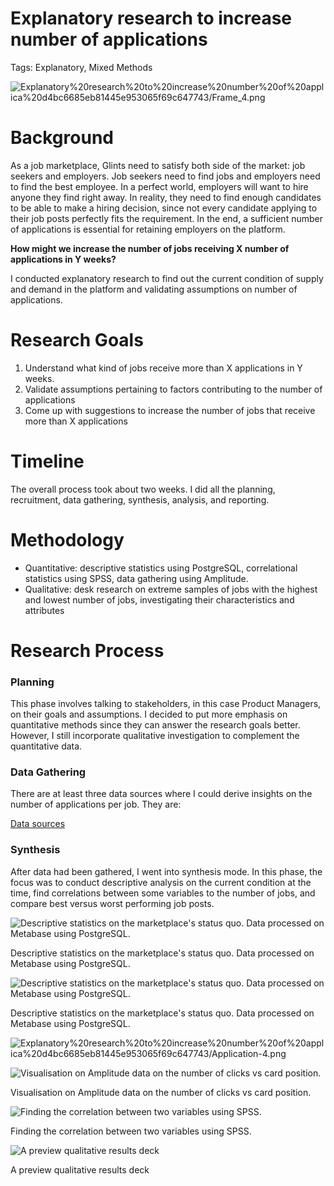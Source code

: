 # Explanatory research to increase number of applications

Tags: Explanatory, Mixed Methods

![Explanatory%20research%20to%20increase%20number%20of%20applica%20d4bc6685eb81445e953065f69c647743/Frame_4.png](Explanatory%20research%20to%20increase%20number%20of%20applica%20d4bc6685eb81445e953065f69c647743/Frame_4.png)

# **Background**

As a job marketplace, Glints need to satisfy both side of the market: job seekers and employers. Job seekers need to find jobs and employers need to find the best employee. In a perfect world, employers will want to hire anyone they find right away. In reality, they need to find enough candidates to be able to make a hiring decision, since not every candidate applying to their job posts perfectly fits the requirement. In the end, a sufficient number of applications is essential for retaining employers on the platform.

**How might we increase the number of jobs receiving X number of applications in Y weeks?**

I conducted explanatory research to find out the current condition of supply and demand in the platform and validating assumptions on number of applications.

# Research Goals

1. Understand what kind of jobs receive more than X applications in Y weeks.
2. Validate assumptions pertaining to factors contributing to the number of applications
3. Come up with suggestions to increase the number of jobs that receive more than X applications

# Timeline

The overall process took about two weeks. I did all the planning, recruitment, data gathering, synthesis, analysis, and reporting.

# Methodology

- Quantitative: descriptive statistics using PostgreSQL, correlational statistics using SPSS, data gathering using Amplitude.
- Qualitative: desk research on extreme samples of jobs with the highest and lowest number of jobs, investigating their characteristics and attributes

# Research Process

### Planning

This phase involves talking to stakeholders, in this case Product Managers, on their goals and assumptions. I decided to put more emphasis on quantitative methods since they can answer the research goals better. However, I still incorporate qualitative investigation to complement the quantitative data.

### Data Gathering

There are at least three data sources where I could derive insights on the number of applications per job. They are:

[Data sources](Explanatory%20research%20to%20increase%20number%20of%20applica%20d4bc6685eb81445e953065f69c647743/Data%20sources%20411003b8749a4e3ea04b2cb475de0baf.csv)

### Synthesis

After data had been gathered, I went into synthesis mode. In this phase, the focus was to conduct descriptive analysis on the current condition at the time, find correlations between some variables to the number of jobs, and compare best versus worst performing job posts.

![Descriptive statistics on the marketplace's status quo. Data processed on Metabase using PostgreSQL.](Explanatory%20research%20to%20increase%20number%20of%20applica%20d4bc6685eb81445e953065f69c647743/Application-1.png)

Descriptive statistics on the marketplace's status quo. Data processed on Metabase using PostgreSQL.

![Descriptive statistics on the marketplace's status quo. Data processed on Metabase using PostgreSQL.](Explanatory%20research%20to%20increase%20number%20of%20applica%20d4bc6685eb81445e953065f69c647743/Application-2.png)

Descriptive statistics on the marketplace's status quo. Data processed on Metabase using PostgreSQL.

![Explanatory%20research%20to%20increase%20number%20of%20applica%20d4bc6685eb81445e953065f69c647743/Application-4.png](Explanatory%20research%20to%20increase%20number%20of%20applica%20d4bc6685eb81445e953065f69c647743/Application-4.png)

![Visualisation on Amplitude data on the number of clicks vs card position.](Explanatory%20research%20to%20increase%20number%20of%20applica%20d4bc6685eb81445e953065f69c647743/Application-3.png)

Visualisation on Amplitude data on the number of clicks vs card position.

![Finding the correlation between two variables using SPSS.](Explanatory%20research%20to%20increase%20number%20of%20applica%20d4bc6685eb81445e953065f69c647743/Application-5.png)

Finding the correlation between two variables using SPSS.

![A preview qualitative results deck](Explanatory%20research%20to%20increase%20number%20of%20applica%20d4bc6685eb81445e953065f69c647743/Application-8.png)

A preview qualitative results deck
